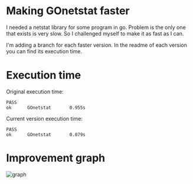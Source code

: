 # Making GOnetstat faster

I needed a netstat library for some program in go. Problem is the only one that exists is very slow.
So I challenged myself to make it as fast as I can.

I'm adding a branch for each faster version. 
In the readme of each version you can find its execution time.

# Execution time
Original execution time:
```
PASS
ok      GOnetstat       0.955s
```

Current version execution time:
```
PASS
ok      GOnetstat       0.079s
```

# Improvement graph
![graph](https://i.imgur.com/b7TFSEj.png)

